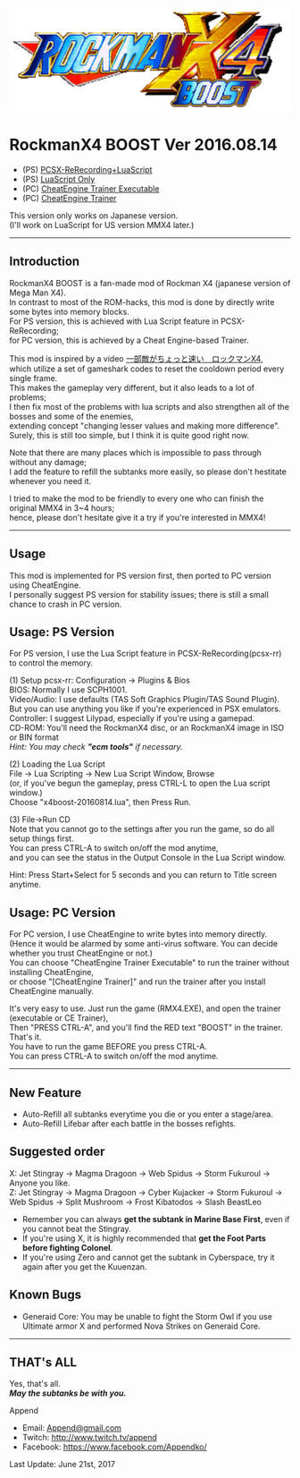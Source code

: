 ![RockmanX4 BOOST logo](https://raw.githubusercontent.com/Appendko/RockmanX4Boost/master/RMX4_Boost_Logo.png)

# RockmanX4 BOOST Ver 2016.08.14

- (PS) [PCSX-ReRecording+LuaScript](https://goo.gl/WNMZVF)
- (PS) [LuaScript Only](https://goo.gl/f8qz2U) 
- (PC) [CheatEngine Trainer Executable](https://goo.gl/QGURGs)
- (PC) [CheatEngine Trainer](https://goo.gl/Fy3W7U)

This version only works on Japanese version.  
(I'll work on LuaScript for US version MMX4 later.)  

--------------------------------------

## Introduction

RockmanX4 BOOST is a fan-made mod of Rockman X4 (japanese version of Mega Man X4).  
In contrast to most of the ROM-hacks, this mod is done by directly write some bytes into memory blocks.  
For PS version, this is achieved with Lua Script feature in PCSX-ReRecording;  
for PC version, this is achieved by a Cheat Engine-based Trainer.  

This mod is inspired by a video [一部敵がちょっと速い　ロックマンX4](http://www.nicovideo.jp/watch/sm5973813),  
which utilize a set of gameshark codes to reset the cooldown period every single frame.  
This makes the gameplay very different, but it also leads to a lot of problems;  
I then fix most of the problems with lua scripts and also strengthen all of the bosses and some of the enemies,  
extending concept "changing lesser values and making more difference".  
Surely, this is still too simple, but I think it is quite good right now.  

Note that there are many places which is impossible to pass through without any damage;  
I add the feature to refill the subtanks more easily, so please don't hestitate whenever you need it.  

I tried to make the mod to be friendly to every one who can finish the original MMX4 in 3~4 hours;  
hence, please don't hesitate give it a try if you're interested in MMX4!  

--------------------------------------

## Usage
This mod is implemented for PS version first, then ported to PC version using CheatEngine.  
I personally suggest PS version for stability issues; there is still a small chance to crash in PC version.  


## Usage: PS Version
For PS version, I use the Lua Script feature in PCSX-ReRecording(pcsx-rr) to control the memory.  

(1) Setup pcsx-rr: Configuration -> Plugins & Bios  
BIOS: Normally I use SCPH1001.  
Video/Audio: I use defaults (TAS Soft Graphics Plugin/TAS Sound Plugin).  
But you can use anything you like if you're experienced in PSX emulators. 
Controller: I suggest Lilypad, especially if you're using a gamepad.  
CD-ROM: You'll need the RockmanX4 disc, or an RockmanX4 image in ISO or BIN format  
_Hint: You may check **"ecm tools"** if necessary._
 

(2) Loading the Lua Script  
File -> Lua Scripting -> New Lua Script Window, Browse  
(or, if you've begun the gameplay, press CTRL-L to open the Lua script window.)  
Choose "x4boost-20160814.lua", then Press Run.  

(3) File->Run CD  
Note that you cannot go to the settings after you run the game, so do all setup things first.  
You can press CTRL-A to switch on/off the mod anytime,  
and you can see the status in the Output Console in the Lua Script window.  

Hint: Press Start+Select for 5 seconds and you can return to Title screen anytime.  


## Usage: PC Version
For PC version, I use CheatEngine to write bytes into memory directly.  
(Hence it would be alarmed by some anti-virus software. You can decide whether you trust CheatEngine or not.)  
You can choose "CheatEngine Trainer Executable" to run the trainer without installing CheatEngine,  
or choose "[CheatEngine Trainer]" and run the trainer after you install CheatEngine manually.  

It's very easy to use. Just run the game (RMX4.EXE), and open the trainer (executable or CE Trainer),  
Then "PRESS CTRL-A", and you'll find the RED text "BOOST" in the trainer. That's it.  
You have to run the game BEFORE you press CTRL-A.  
You can press CTRL-A to switch on/off the mod anytime.  

--------------------------------------

## New Feature
- Auto-Refill all subtanks everytime you die or you enter a stage/area. 
- Auto-Refill Lifebar after each battle in the bosses refights.

## Suggested order

X: Jet Stingray -> Magma Dragoon -> Web Spidus -> Storm Fukuroul -> Anyone you like.  
Z: Jet Stingray -> Magma Dragoon -> Cyber Kujacker -> Storm Fukuroul -> Web Spidus -> Split Mushroom -> Frost Kibatodos -> Slash BeastLeo  
    
- Remember you can always **get the subtank in Marine Base First**, even if you cannot beat the Stingray.
- If you're using X, it is highly recommended that **get the Foot Parts before fighting Colonel**.
- If you're using Zero and cannot get the subtank in Cyberspace, try it again after you get the Kuuenzan.


## Known Bugs  
- Generaid Core: You may be unable to fight the Storm Owl if you use Ultimate armor X and performed Nova Strikes on Generaid Core.  

--------------------------------------

## THAT's ALL

Yes, that's all.  
**_May the subtanks be with you._**

Append  
- Email: Append@gmail.com  
- Twitch: http://www.twitch.tv/append  
- Facebook: https://www.facebook.com/Appendko/

Last Update: June 21st, 2017

